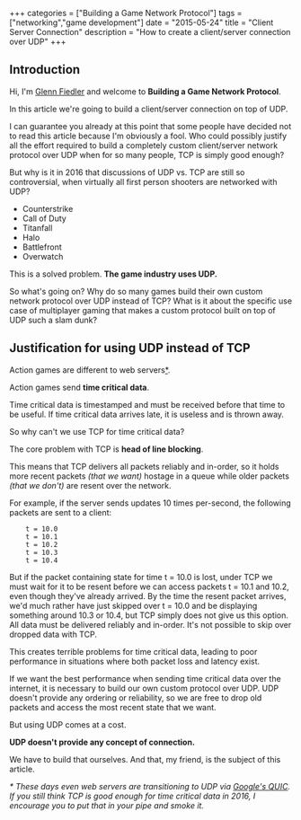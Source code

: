 +++
categories = ["Building a Game Network Protocol"]
tags = ["networking","game development"]
date = "2015-05-24"
title = "Client Server Connection"
description = "How to create a client/server connection over UDP"
+++

## Introduction

Hi, I'm [Glenn Fiedler](https://www.linkedin.com/in/glennfiedler) and welcome to **Building a Game Network Protocol**.

In this article we're going to build a client/server connection on top of UDP.

I can guarantee you already at this point that some people have decided not to read this article because I'm obviously a fool. Who could possibly justify all the effort required to build a completely custom client/server network protocol over UDP when for so many people, TCP is simply good enough?

But why is it in 2016 that discussions of UDP vs. TCP are still so controversial, when virtually all first person shooters are networked with UDP? 

* Counterstrike
* Call of Duty
* Titanfall
* Halo
* Battlefront
* Overwatch

This is a solved problem. **The game industry uses UDP.**

So what's going on? Why do so many games build their own custom network protocol over UDP instead of TCP? What is it about the specific use case of multiplayer gaming that makes a custom protocol built on top of UDP such a slam dunk?

## Justification for using UDP instead of TCP

Action games are different to web servers[*](#quic_footnote). 

Action games send **time critical data**. 

Time critical data is timestamped and must be received before that time to be useful. If time critical data arrives late, it is useless and is thrown away.

So why can't we use TCP for time critical data?

The core problem with TCP is **head of line blocking**. 

This means that TCP delivers all packets reliably and in-order, so it holds more recent packets *(that we want)* hostage in a queue while older packets *(that we don't)* are resent over the network.

For example, if the server sends updates 10 times per-second, the following packets are sent to a client:

        t = 10.0
        t = 10.1
        t = 10.2
        t = 10.3
        t = 10.4

But if the packet containing state for time t = 10.0 is lost, under TCP we must wait for it to be resent before we can access packets t = 10.1 and 10.2, even though they've already arrived. By the time the resent packet arrives, we'd much rather have just skipped over t = 10.0 and be displaying something around 10.3 or 10.4, but TCP simply does not give us this option. All data must be delivered reliably and in-order. It's not possible to skip over dropped data with TCP.

This creates terrible problems for time critical data, leading to poor performance in situations where both packet loss and latency exist.

If we want the best performance when sending time critical data over the internet, it is necessary to build our own custom protocol over UDP. UDP doesn't provide any ordering or reliability, so we are free to drop old packets and access the most recent state that we want.

But using UDP comes at a cost.

**UDP doesn't provide any concept of connection.**

We have to build that ourselves. And that, my friend, is the subject of this article.

<a name="quic_footnote"></a> _\* These days even web servers are transitioning to UDP via [Google's QUIC](https://ma.ttias.be/googles-quic-protocol-moving-web-tcp-udp/). If you still think TCP is good enough for time critical data in 2016, I encourage you to put that in your pipe and smoke it._
